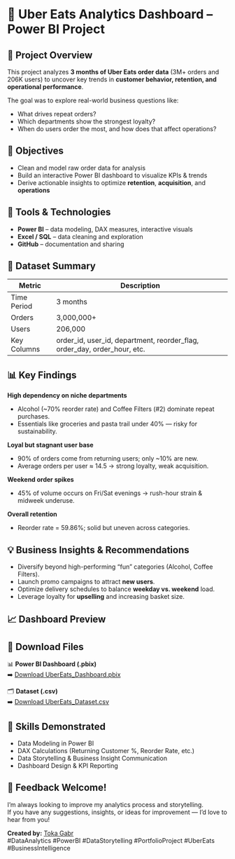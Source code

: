 # 🍔 Uber Eats Analytics Dashboard – Power BI Project

## 📘 Project Overview
This project analyzes **3 months of Uber Eats order data** (3M+ orders and 206K users) to uncover key trends in **customer behavior, retention, and operational performance**.

The goal was to explore real-world business questions like:
- What drives repeat orders?
- Which departments show the strongest loyalty?
- When do users order the most, and how does that affect operations?

## 🎯 Objectives
- Clean and model raw order data for analysis  
- Build an interactive Power BI dashboard to visualize KPIs & trends  
- Derive actionable insights to optimize **retention**, **acquisition**, and **operations**

## 🧰 Tools & Technologies
- **Power BI** – data modeling, DAX measures, interactive visuals  
- **Excel / SQL** – data cleaning and exploration  
- **GitHub** – documentation and sharing  

## 🧩 Dataset Summary
| Metric | Description |
|--------|-------------|
| Time Period | 3 months |
| Orders | 3,000,000+ |
| Users | 206,000 |
| Key Columns | order_id, user_id, department, reorder_flag, order_day, order_hour, etc. |

## 📊 Key Findings
**High dependency on niche departments**  
- Alcohol (~70% reorder rate) and Coffee Filters (#2) dominate repeat purchases.  
- Essentials like groceries and pasta trail under 40% — risky for sustainability.

**Loyal but stagnant user base**  
- 90% of orders come from returning users; only ~10% are new.  
- Average orders per user ≈ 14.5 → strong loyalty, weak acquisition.

**Weekend order spikes**  
- 45% of volume occurs on Fri/Sat evenings → rush-hour strain & midweek underuse.

**Overall retention**  
- Reorder rate = 59.86%; solid but uneven across categories.

## 💡 Business Insights & Recommendations
- Diversify beyond high-performing “fun” categories (Alcohol, Coffee Filters).  
- Launch promo campaigns to attract **new users**.  
- Optimize delivery schedules to balance **weekday vs. weekend** load.  
- Leverage loyalty for **upselling** and increasing basket size.

## 📈 Dashboard Preview



## 🔗 Download Files
📊 **Power BI Dashboard (.pbix)**  
➡️ [Download UberEats_Dashboard.pbix](https://www.dropbox.com/scl/fi/6ihmhfz1cyeszmqlz8bzq/Ubereats.pbix?rlkey=lweuy1fotzif83a8ag3cf93c4&st=7ux5t7zg&dl=0)  

🗂️ **Dataset (.csv)**  
➡️ [Download UberEats_Dataset.csv](https://www.dropbox.com/scl/fi/6ihmhfz1cyeszmqlz8bzq/Ubereats.pbix?rlkey=lweuy1fotzif83a8ag3cf93c4&st=mbp7g3r7&dl=0)  

## 🧠 Skills Demonstrated
- Data Modeling in Power BI  
- DAX Calculations (Returning Customer %, Reorder Rate, etc.)  
- Data Storytelling & Business Insight Communication  
- Dashboard Design & KPI Reporting  

## 💬 Feedback Welcome!
I’m always looking to improve my analytics process and storytelling.  
If you have any suggestions, insights, or ideas for improvement — I’d love to hear from you!

 **Created by:** [Toka Gabr](https://github.com/tokagabr)  
#DataAnalytics #PowerBI #DataStorytelling #PortfolioProject #UberEats #BusinessIntelligence
